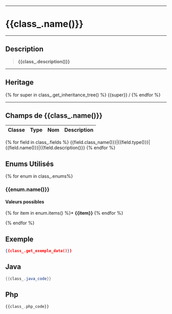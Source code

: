 ***

# {{class_.name()}}

***

## Description
> **{{class_.description()}}**

***

## Heritage

{% for super in class_.get_inheritance_tree() %}
{{super}}  /  {% endfor %}

***

## Champs de {{class_.name()}}

Classe |Type | Nom | Description
--|---|---|---
{% for field in class_.fields %}
{{field.class_name()}}|{{field.type()}}|{{field.name()}}|{{field.description()}}
{% endfor %}




## Enums Utilisés
{% for enum in class_.enums%}
### {{enum.name()}}
#### Valeurs possibles
{% for item in enum.items()  %}* __{{item}}__
{% endfor %}  


{% endfor %}

## Exemple



```json
{{class_.get_exemple_data()}}
```

## Java
```java
{{class_.java_code}}
```

## Php
```php
{{class_.php_code}}
```




